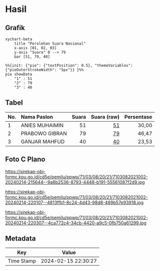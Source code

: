 # Hasil

## Grafik

```mermaid
xychart-beta
    title "Perolehan Suara Nasional"
    x-axis [01, 02, 03]
    y-axis "Suara" 0 --> 79
    bar [51, 79, 40]
```

```mermaid
%%{init: {"pie": {"textPosition": 0.5}, "themeVariables": {"pieOuterStrokeWidth": "5px"}} }%%
pie showData
    "1" : 51
    "2" : 79
    "3" : 40
```

## Tabel

| No. | Nama Paslon    | Suara | Suara (raw) | Persentase |
|:--- |:-------------- | -----:| -----------:| ----------:|
| 1   | ANIES MUHAIMIN | 51    | [51][p-1]   | 30,00      |
| 2   | PRABOWO GIBRAN | 79    | [79][p-2]   | 46,47      |
| 3   | GANJAR MAHFUD  | 40    | [40][p-3]   | 23,53      |


[p-1]: https://github.com/gigit-pemilu/pemilu-2024/blob/main/pilpres/hitung-suara/sub/71-sulawesi-utara/sub/03-kepulauan-sangihe/sub/08-tabukan-utara/sub/2021-petta-barat/sub/002-tps/sub/paslon-1.txt
[p-2]: https://github.com/gigit-pemilu/pemilu-2024/blob/main/pilpres/hitung-suara/sub/71-sulawesi-utara/sub/03-kepulauan-sangihe/sub/08-tabukan-utara/sub/2021-petta-barat/sub/002-tps/sub/paslon-2.txt
[p-3]: https://github.com/gigit-pemilu/pemilu-2024/blob/main/pilpres/hitung-suara/sub/71-sulawesi-utara/sub/03-kepulauan-sangihe/sub/08-tabukan-utara/sub/2021-petta-barat/sub/002-tps/sub/paslon-3.txt

## Foto C Plano

https://sirekap-obj-formc.kpu.go.id/cd5e/pemilu/ppwp/71/03/08/20/21/7103082021002-20240214-215644--9a8b2536-8793-4448-b191-55561087f2d9.jpg

https://sirekap-obj-formc.kpu.go.id/cd5e/pemilu/ppwp/71/03/08/20/21/7103082021002-20240214-220107--4813ffb1-8c24-4d43-98d8-469b57e93918.jpg

https://sirekap-obj-formc.kpu.go.id/cd5e/pemilu/ppwp/71/03/08/20/21/7103082021002-20240214-220307--4ca772c4-34cb-4420-a9c5-0fb750a61299.jpg


## Metadata

| Key        | Value               |
| ---------- | ------------------- |
| Time Stamp | 2024-02-15 22:30:27 |



